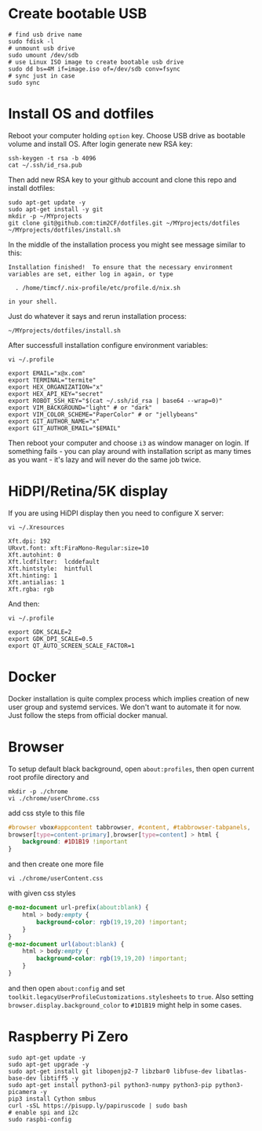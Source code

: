 # Create bootable USB

```shell
# find usb drive name
sudo fdisk -l
# unmount usb drive
sudo umount /dev/sdb
# use Linux ISO image to create bootable usb drive
sudo dd bs=4M if=image.iso of=/dev/sdb conv=fsync
# sync just in case
sudo sync
```

# Install OS and dotfiles

Reboot your computer holding `option` key. Choose USB drive as bootable volume and install OS. After login generate new RSA key:

```shell
ssh-keygen -t rsa -b 4096
cat ~/.ssh/id_rsa.pub
```

Then add new RSA key to your github account and clone this repo and install dotfiles:

```shell
sudo apt-get update -y
sudo apt-get install -y git
mkdir -p ~/MYprojects
git clone git@github.com:tim2CF/dotfiles.git ~/MYprojects/dotfiles
~/MYprojects/dotfiles/install.sh
```

In the middle of the installation process you might see message similar to this:

```shell
Installation finished!  To ensure that the necessary environment
variables are set, either log in again, or type

  . /home/timcf/.nix-profile/etc/profile.d/nix.sh

in your shell.
```

Just do whatever it says and rerun installation process:

```shell
~/MYprojects/dotfiles/install.sh
```

After successfull installation configure environment variables:

```shell
vi ~/.profile

export EMAIL="x@x.com"
export TERMINAL="termite"
export HEX_ORGANIZATION="x"
export HEX_API_KEY="secret"
export ROBOT_SSH_KEY="$(cat ~/.ssh/id_rsa | base64 --wrap=0)"
export VIM_BACKGROUND="light" # or "dark"
export VIM_COLOR_SCHEME="PaperColor" # or "jellybeans"
export GIT_AUTHOR_NAME="x"
export GIT_AUTHOR_EMAIL="$EMAIL"
```

Then reboot your computer and choose `i3` as window manager on login. If something fails - you can play around with installation script as many times as you want - it's lazy and will never do the same job twice.

# HiDPI/Retina/5K display

If you are using HiDPI display then you need to configure X server:

```shell
vi ~/.Xresources

Xft.dpi: 192
URxvt.font: xft:FiraMono-Regular:size=10
Xft.autohint: 0
Xft.lcdfilter:  lcddefault
Xft.hintstyle:  hintfull
Xft.hinting: 1
Xft.antialias: 1
Xft.rgba: rgb
```

And then:

```shell
vi ~/.profile

export GDK_SCALE=2
export GDK_DPI_SCALE=0.5
export QT_AUTO_SCREEN_SCALE_FACTOR=1
```

# Docker

Docker installation is quite complex process which implies creation of new user group and systemd services. We don't want to automate it for now. Just follow the steps from official docker manual.

# Browser

To setup default black background, open `about:profiles`, then open current root profile directory and

```shell
mkdir -p ./chrome
vi ./chrome/userChrome.css
```

add css style to this file

```css
#browser vbox#appcontent tabbrowser, #content, #tabbrowser-tabpanels,
browser[type=content-primary],browser[type=content] > html {
    background: #1D1B19 !important
}
```

and then create one more file

```shell
vi ./chrome/userContent.css
```

with given css styles

```css
@-moz-document url-prefix(about:blank) {
    html > body:empty {
        background-color: rgb(19,19,20) !important;
    }
}
@-moz-document url(about:blank) {
    html > body:empty {
        background-color: rgb(19,19,20) !important;
    }
}
```

and then open `about:config` and set `toolkit.legacyUserProfileCustomizations.stylesheets` to `true`. Also setting `browser.display.background_color` to `#1D1B19` might help in some cases.

# Raspberry Pi Zero

```shell
sudo apt-get update -y
sudo apt-get upgrade -y
sudo apt-get install git libopenjp2-7 libzbar0 libfuse-dev libatlas-base-dev libtiff5 -y
sudo apt-get install python3-pil python3-numpy python3-pip python3-picamera -y
pip3 install Cython smbus
curl -sSL https://pisupp.ly/papiruscode | sudo bash
# enable spi and i2c
sudo raspbi-config
```
